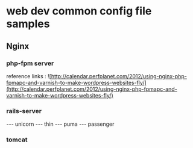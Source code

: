 # web dev common config file samples
## Nginx
### php-fpm server
  reference links :
     ![http://calendar.perfplanet.com/2012/using-nginx-php-fpmapc-and-varnish-to-make-wordpress-websites-fly/](http://calendar.perfplanet.com/2012/using-nginx-php-fpmapc-and-varnish-to-make-wordpress-websites-fly/)
### rails-server
  --- unicorn
  --- thin
  --- puma
  --- passenger
### tomcat 

